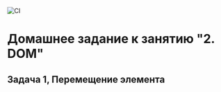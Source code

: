 ![CI](https://github.com/PVLKorobov/NT_JS3_2-1/actions/workflows/web.yml/badge.svg)

# Домашнее задание к занятию "2. DOM"

## Задача 1, Перемещение элемента